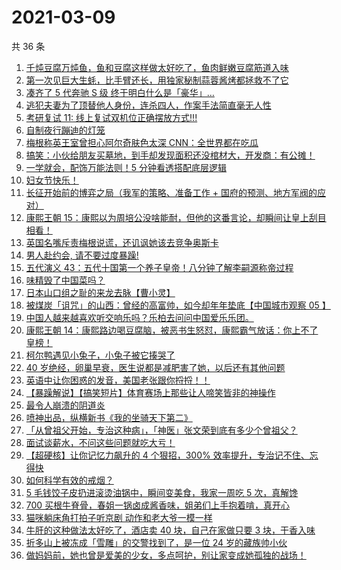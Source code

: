 # 2021-03-09

共 36 条

<!-- BEGIN ZHIHUVIDEO -->
<!-- 最后更新时间 Tue Mar 09 2021 20:20:59 GMT+0800 (China Standard Time) -->
1. [千炖豆腐万炖鱼，鱼和豆腐这样做太好吃了，鱼肉鲜嫩豆腐筋道入味](https://www.zhihu.com/zvideo/1352555118852767744)
1. [第一次见巨大生蚝，比手臂还长，用独家秘制蒜蓉酱烤都拯救不了它](https://www.zhihu.com/zvideo/1352005710180397056)
1. [凑齐了 5 代奔驰 S 级 终于明白什么是「豪华」…](https://www.zhihu.com/zvideo/1352369867841028096)
1. [逃犯夫妻为了顶替他人身份，连杀四人，作案手法简直毫无人性](https://www.zhihu.com/zvideo/1350514595220606976)
1. [考研复试 11: 线上复试双机位正确摆放方式!!!](https://www.zhihu.com/zvideo/1352334292324818944)
1. [自制夜行蹦迪的灯笼](https://www.zhihu.com/zvideo/1352692191471583234)
1. [梅根称英王室曾担心阿尔奇肤色太深  CNN：全世界都在吃瓜](https://www.zhihu.com/zvideo/1352335812453883904)
1. [搞笑：小伙给朋友买墓地，到手却发现面积还没棺材大，开发商：有公摊！](https://www.zhihu.com/zvideo/1352694545608486912)
1. [一学就会，配饰万能法则！5 分钟看透搭配底层逻辑](https://www.zhihu.com/zvideo/1352613557331226624)
1. [妇女节快乐！](https://www.zhihu.com/zvideo/1352306200596422656)
1. [长征开始前的博弈之局（我军的策略、准备工作 + 国府的预测、地方军阀的应对）](https://www.zhihu.com/zvideo/1352279720633978880)
1. [康熙王朝 15：康熙以为周培公没啥能耐，但他的这番言论，却瞬间让皇上刮目相看！](https://www.zhihu.com/zvideo/1352342673047564288)
1. [英国名嘴斥责梅根说谎，还讥讽她该去竞争奥斯卡](https://www.zhihu.com/zvideo/1352610838050660352)
1. [男人赴约会, 请不要过度暴躁!](https://www.zhihu.com/zvideo/1352574148783329281)
1. [五代演义 43：五代十国第一个养子皇帝！八分钟了解李嗣源称帝过程](https://www.zhihu.com/zvideo/1351900881667911680)
1. [味精毁了中国菜吗？](https://www.zhihu.com/zvideo/1352542234861010944)
1. [日本山口组之耻的来龙去脉【曹小灵】](https://www.zhihu.com/zvideo/1352368607880445952)
1. [被煤炭「诅咒」的山西：曾经的高富帅，如今却年年垫底【中国城市观察 05 】](https://www.zhihu.com/zvideo/1352227025021730816)
1. [中国人越来越喜欢听交响乐吗？乐柏去问问中国爱乐乐团。](https://www.zhihu.com/zvideo/1352226738114617344)
1. [康熙王朝 14：康熙路边喝豆腐脑，被恶书生怒怼，康熙霸气放话：你上不了皇榜！](https://www.zhihu.com/zvideo/1352194287807995904)
1. [柯尔鸭遇见小兔子，小兔子被它揍哭了](https://www.zhihu.com/zvideo/1351932528337657856)
1. [40 岁绝经，卵巢早衰，医生说都是减肥害了她，以后还有其他问题](https://www.zhihu.com/zvideo/1352008714686287872)
1. [英语中让你困惑的发音，美国老张跟你捋捋！！](https://www.zhihu.com/zvideo/1352399858612002816)
1. [【暴躁解说】【搞笑短片】体育赛场上那些让人啼笑皆非的神操作](https://www.zhihu.com/zvideo/1351955666387542016)
1. [最令人崩溃的阴道炎](https://www.zhihu.com/zvideo/1352265859889537024)
1. [喷神出品，纵横新书《我的坐骑天下第二》](https://www.zhihu.com/zvideo/1352425084343279616)
1. [「从曾祖父开始，专治这种病」，「神医」张文荣到底有多少个曾祖父？](https://www.zhihu.com/zvideo/1352533814489686017)
1. [面试谈薪水，不问这些问题就吃大亏！](https://www.zhihu.com/zvideo/1352233130632298496)
1. [【超硬核】让你记忆力飙升的 4 个狠招，300% 效率提升，专治记不住、忘得快](https://www.zhihu.com/zvideo/1352257229807050752)
1. [如何科学有效的戒烟？](https://www.zhihu.com/zvideo/1352280690461966336)
1. [5 毛钱饺子皮扔进滚烫油锅中，瞬间变美食，我家一周吃 5 次，真解馋](https://www.zhihu.com/zvideo/1352191223944314881)
1. [700 买根牛脊骨，春姐一锅卤成酱香味，姐弟们上手抱着啃，真开心](https://www.zhihu.com/zvideo/1352213174540746752)
1. [猫咪躺床角打拍子听京剧 动作和老大爷一模一样](https://www.zhihu.com/zvideo/1351986392386514944)
1. [牛肝的这种做法太好吃了，酒店卖 40 块，自己在家做只要 3 块，干香入味](https://www.zhihu.com/zvideo/1351552497035743232)
1. [折多山上被冻成「雪雕」的交警找到了，是一位 24 岁的藏族帅小伙](https://www.zhihu.com/zvideo/1352362505797369856)
1. [做妈妈前，她也曾是爱美的少女，多点呵护，别让家变成她孤独的战场！](https://www.zhihu.com/zvideo/1351879184311046144)
<!-- END ZHIHUVIDEO -->
